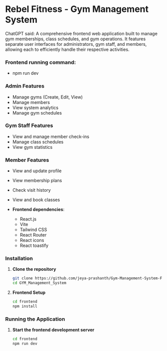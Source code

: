 # Rebel Fitness - Gym Management System

ChatGPT said:
A comprehensive frontend web application built to manage gym memberships, class schedules, and gym operations. It features separate user interfaces for administrators, gym staff, and members, allowing each to efficiently handle their respective activities.

### Frontend running command:
- npm run dev

### Admin Features
- Manage gyms (Create, Edit, View)
- Manage members
- View system analytics
- Manage gym schedules

### Gym Staff Features
- View and manage member check-ins
- Manage class schedules
- View gym statistics

### Member Features
- View and update profile
- View membership plans
- Check visit history
- View and book classes

- **Frontend dependencies**: 
  - React.js
  - Vite
  - Tailwind CSS
  - React Router
  - React icons
  - React toastify 

### Installation

1. **Clone the repository**
   ```bash
   git clone https://github.com/jeya-prashanth/Gym-Management-System-Frontend.git
   cd GYM_Management_System

2. **Frontend Setup**
   ```bash
   cd frontend
   npm install

### Running the Application

1. **Start the frontend development server**
   ```bash
   cd frontend
   npm run dev
